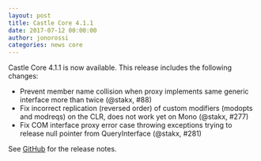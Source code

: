 ```yaml
---
layout: post
title: Castle Core 4.1.1
date: 2017-07-12 00:00:00
author: jonorossi
categories: news core
---
```

Castle Core 4.1.1 is now available. This release includes the following changes:

- Prevent member name collision when proxy implements same generic interface more than twice (@stakx, #88)
- Fix incorrect replication (reversed order) of custom modifiers (modopts and modreqs) on the CLR, does not work yet on Mono (@stakx, #277)
- Fix COM interface proxy error case throwing exceptions trying to release null pointer from QueryInterface (@stakx, #281)

See [GitHub][github-release] for the release notes.

[github-release]: https://github.com/castleproject/Core/releases/tag/v4.1.1
